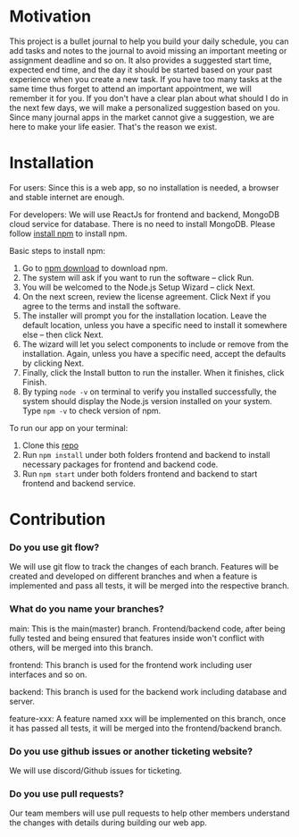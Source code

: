 # Motivation
This project is a bullet journal to help you build your daily schedule, you can add tasks and notes to the journal to avoid missing an important meeting or assignment deadline and so on. It also provides a suggested start time, expected end time, and the day it should be started based on your past experience when you create a new task. If you have too many tasks at the same time thus forget to attend an important appointment, we will remember it for you. If you don't have a clear plan about what should I do in the next few days, we will make a personalized suggestion based on you. Since many journal apps in the market cannot give a suggestion, we are here to make your life easier. That's the reason we exist.

# Installation
For users: Since this is a web app, so no installation is needed, a browser and stable internet are enough.

For developers: We will use ReactJs for frontend and backend, MongoDB cloud service for database. 
There is no need to install MongoDB. 
Please follow [install npm](https://phoenixnap.com/kb/install-node-js-npm-on-windows) to install npm.

Basic steps to install npm:
1. Go to [npm download](https://nodejs.org/en/download/) to download npm. 
2. The system will ask if you want to run the software – click Run.
3. You will be welcomed to the Node.js Setup Wizard – click Next.
4. On the next screen, review the license agreement. Click Next if you agree to the terms and install the software.
5. The installer will prompt you for the installation location. Leave the default location, unless you have a specific need to install it somewhere else – then click Next.
6. The wizard will let you select components to include or remove from the installation. Again, unless you have a specific need, accept the defaults by clicking Next.
7. Finally, click the Install button to run the installer. When it finishes, click Finish.
8. By typing `node -v` on terminal to verify you installed successfully, the system should display the Node.js version installed on your system. Type `npm -v` to check version of npm.


To run our app on your terminal:
1. Clone this [repo](https://github.com/UTSCCSCC01/finalprojects22-cyclist.git)
2. Run `npm install` under both folders frontend and backend to install necessary packages for frontend and backend code.
3. Run `npm start` under both folders frontend and backend to start frontend and backend service.

# Contribution

### Do you use git flow?
We will use git flow to track the changes of each branch. Features will be created and developed on different branches and when a feature is implemented and pass all tests, it will be merged into the respective branch.

### What do you name your branches?
main: This is the main(master) branch. Frontend/backend code, after being fully tested and being ensured that features inside won't conflict with others, will be merged into this branch. 

frontend: This branch is used for the frontend work including user interfaces and so on.

backend: This branch is used for the backend work including database and server.

feature-xxx: A feature named xxx will be implemented on this branch, once it has passed all tests, it will be merged into the frontend/backend branch.

### Do you use github issues or another ticketing website?
We will use discord/Github issues for ticketing.

### Do you use pull requests?
Our team members will use pull requests to help other members understand the changes with details during building our web app.
